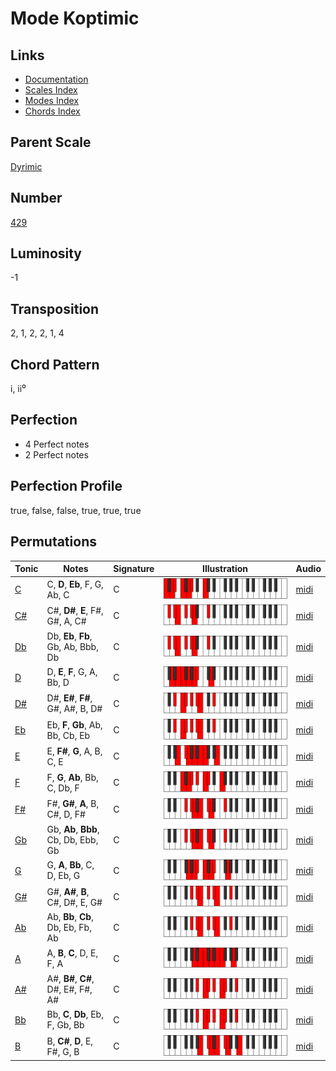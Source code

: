 # Mode Koptimic

## Links

- [Documentation](README.md)
- [Scales Index](Scales.md)
- [Modes Index](Modes.md)
- [Chords Index](Chords.md)

## Parent Scale

[Dyrimic](ScaleDyrimic.md)

## Number

[429](https://ianring.com/musictheory/scales/429)

## Luminosity

-1

## Transposition

2, 1, 2, 2, 1, 4

## Chord Pattern

i, ii⁰

## Perfection

- 4 Perfect notes
- 2 Perfect notes

## Perfection Profile

true, false, false, true, true, true

## Permutations

| Tonic | Notes | Signature | Illustration | Audio |
|-------|-------|-----------|--------------|-------|
| [C](ModeCNaturalKoptimic.md) | C, **D**, **Eb**, F, G, Ab, C | C | ![CNaturalKoptimic](ModeCNaturalKoptimic.png) | [midi](https://github.com/edipermadi/music/blob/main/docs/ModeCNaturalKoptimic.mid?raw=true) |
| [C#](ModeCSharpKoptimic.md) | C#, **D#**, **E**, F#, G#, A, C# | C | ![CSharpKoptimic](ModeCSharpKoptimic.png) | [midi](https://github.com/edipermadi/music/blob/main/docs/ModeCSharpKoptimic.mid?raw=true) |
| [Db](ModeDFlatKoptimic.md) | Db, **Eb**, **Fb**, Gb, Ab, Bbb, Db | C | ![DFlatKoptimic](ModeDFlatKoptimic.png) | [midi](https://github.com/edipermadi/music/blob/main/docs/ModeDFlatKoptimic.mid?raw=true) |
| [D](ModeDNaturalKoptimic.md) | D, **E**, **F**, G, A, Bb, D | C | ![DNaturalKoptimic](ModeDNaturalKoptimic.png) | [midi](https://github.com/edipermadi/music/blob/main/docs/ModeDNaturalKoptimic.mid?raw=true) |
| [D#](ModeDSharpKoptimic.md) | D#, **E#**, **F#**, G#, A#, B, D# | C | ![DSharpKoptimic](ModeDSharpKoptimic.png) | [midi](https://github.com/edipermadi/music/blob/main/docs/ModeDSharpKoptimic.mid?raw=true) |
| [Eb](ModeEFlatKoptimic.md) | Eb, **F**, **Gb**, Ab, Bb, Cb, Eb | C | ![EFlatKoptimic](ModeEFlatKoptimic.png) | [midi](https://github.com/edipermadi/music/blob/main/docs/ModeEFlatKoptimic.mid?raw=true) |
| [E](ModeENaturalKoptimic.md) | E, **F#**, **G**, A, B, C, E | C | ![ENaturalKoptimic](ModeENaturalKoptimic.png) | [midi](https://github.com/edipermadi/music/blob/main/docs/ModeENaturalKoptimic.mid?raw=true) |
| [F](ModeFNaturalKoptimic.md) | F, **G**, **Ab**, Bb, C, Db, F | C | ![FNaturalKoptimic](ModeFNaturalKoptimic.png) | [midi](https://github.com/edipermadi/music/blob/main/docs/ModeFNaturalKoptimic.mid?raw=true) |
| [F#](ModeFSharpKoptimic.md) | F#, **G#**, **A**, B, C#, D, F# | C | ![FSharpKoptimic](ModeFSharpKoptimic.png) | [midi](https://github.com/edipermadi/music/blob/main/docs/ModeFSharpKoptimic.mid?raw=true) |
| [Gb](ModeGFlatKoptimic.md) | Gb, **Ab**, **Bbb**, Cb, Db, Ebb, Gb | C | ![GFlatKoptimic](ModeGFlatKoptimic.png) | [midi](https://github.com/edipermadi/music/blob/main/docs/ModeGFlatKoptimic.mid?raw=true) |
| [G](ModeGNaturalKoptimic.md) | G, **A**, **Bb**, C, D, Eb, G | C | ![GNaturalKoptimic](ModeGNaturalKoptimic.png) | [midi](https://github.com/edipermadi/music/blob/main/docs/ModeGNaturalKoptimic.mid?raw=true) |
| [G#](ModeGSharpKoptimic.md) | G#, **A#**, **B**, C#, D#, E, G# | C | ![GSharpKoptimic](ModeGSharpKoptimic.png) | [midi](https://github.com/edipermadi/music/blob/main/docs/ModeGSharpKoptimic.mid?raw=true) |
| [Ab](ModeAFlatKoptimic.md) | Ab, **Bb**, **Cb**, Db, Eb, Fb, Ab | C | ![AFlatKoptimic](ModeAFlatKoptimic.png) | [midi](https://github.com/edipermadi/music/blob/main/docs/ModeAFlatKoptimic.mid?raw=true) |
| [A](ModeANaturalKoptimic.md) | A, **B**, **C**, D, E, F, A | C | ![ANaturalKoptimic](ModeANaturalKoptimic.png) | [midi](https://github.com/edipermadi/music/blob/main/docs/ModeANaturalKoptimic.mid?raw=true) |
| [A#](ModeASharpKoptimic.md) | A#, **B#**, **C#**, D#, E#, F#, A# | C | ![ASharpKoptimic](ModeASharpKoptimic.png) | [midi](https://github.com/edipermadi/music/blob/main/docs/ModeASharpKoptimic.mid?raw=true) |
| [Bb](ModeBFlatKoptimic.md) | Bb, **C**, **Db**, Eb, F, Gb, Bb | C | ![BFlatKoptimic](ModeBFlatKoptimic.png) | [midi](https://github.com/edipermadi/music/blob/main/docs/ModeBFlatKoptimic.mid?raw=true) |
| [B](ModeBNaturalKoptimic.md) | B, **C#**, **D**, E, F#, G, B | C | ![BNaturalKoptimic](ModeBNaturalKoptimic.png) | [midi](https://github.com/edipermadi/music/blob/main/docs/ModeBNaturalKoptimic.mid?raw=true) |
